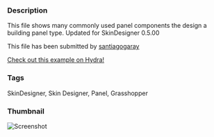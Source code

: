 ### Description
This file shows many commonly used panel components the design a building panel type. Updated for SkinDesigner 0.5.00

This file has been submitted by [santiagogaray](https://github.com/santiagogaray)

[Check out this example on Hydra!](http://hydrashare.github.io/hydra/viewer?owner=santiagogaray&fork=hydra&id=SD_Panel_Parameters)
### Tags
SkinDesigner, Skin Designer, Panel, Grasshopper
### Thumbnail
![Screenshot](https://raw.githubusercontent.com/santiagogaray/hydra/master/SD_Panel_Parameters/thumbnail.png)
